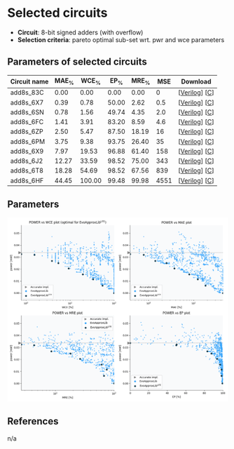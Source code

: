 
Selected circuits
===================
 - **Circuit**: 8-bit signed adders (with overflow)
 - **Selection criteria**: pareto optimal sub-set wrt. pwr and wce parameters

Parameters of selected circuits
----------------------------

| Circuit name | MAE<sub>%</sub> | WCE<sub>%</sub> | EP<sub>%</sub> | MRE<sub>%</sub> | MSE | Download |
| --- |  --- | --- | --- | --- | --- | --- | 
| add8s_83C | 0.00 | 0.00 | 0.00 | 0.00 | 0 |  [[Verilog](add8s_83C.v)]  [[C](add8s_83C.c)] |
| add8s_6X7 | 0.39 | 0.78 | 50.00 | 2.62 | 0.5 |  [[Verilog](add8s_6X7.v)]  [[C](add8s_6X7.c)] |
| add8s_6SN | 0.78 | 1.56 | 49.74 | 4.35 | 2.0 |  [[Verilog](add8s_6SN.v)]  [[C](add8s_6SN.c)] |
| add8s_6FC | 1.41 | 3.91 | 83.20 | 8.59 | 4.6 |  [[Verilog](add8s_6FC.v)]  [[C](add8s_6FC.c)] |
| add8s_6ZP | 2.50 | 5.47 | 87.50 | 18.19 | 16 |  [[Verilog](add8s_6ZP.v)]  [[C](add8s_6ZP.c)] |
| add8s_6PM | 3.75 | 9.38 | 93.75 | 26.40 | 35 |  [[Verilog](add8s_6PM.v)]  [[C](add8s_6PM.c)] |
| add8s_6X9 | 7.97 | 19.53 | 96.88 | 61.40 | 158 |  [[Verilog](add8s_6X9.v)]  [[C](add8s_6X9.c)] |
| add8s_6J2 | 12.27 | 33.59 | 98.52 | 75.00 | 343 |  [[Verilog](add8s_6J2.v)]  [[C](add8s_6J2.c)] |
| add8s_6T8 | 18.28 | 54.69 | 98.52 | 67.56 | 839 |  [[Verilog](add8s_6T8.v)]  [[C](add8s_6T8.c)] |
| add8s_6HF | 44.45 | 100.00 | 99.48 | 99.98 | 4551 |  [[Verilog](add8s_6HF.v)]  [[C](add8s_6HF.c)] |
    
Parameters
--------------
![Parameters figure](fig.png)

References
--------------
n/a

             